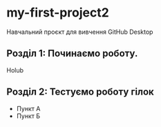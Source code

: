 # my-first-project2
Навчальний проєкт для вивчення GitHub Desktop
 ## Розділ 1: Починаємо роботу.
 Holub
 ## Розділ 2: Тестуємо роботу гілок 
*   Пункт А
*   Пункт Б

